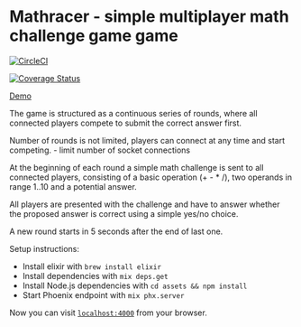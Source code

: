 # Mathracer - simple multiplayer math challenge game game

[![CircleCI](https://circleci.com/gh/makefunstuff/mathracer.svg?style=svg)](https://circleci.com/gh/makefunstuff/mathracer)

[![Coverage Status](https://coveralls.io/repos/github/makefunstuff/mathracer/badge.svg?branch=master)](https://coveralls.io/github/makefunstuff/mathracer?branch=master)

[Demo](https://racemath.herokuapp.com/)

The game is structured as a continuous series of rounds, where all connected players compete to submit the correct answer first. 

Number of rounds is not limited, players can connect at any time and start competing. - limit number of socket connections


At the beginning of each round a simple math challenge is sent to all connected players, consisting of a basic operation (+ - * /), two operands in range 1..10 and a potential answer. 

All players are presented with the challenge and have to answer whether the proposed answer is correct using a simple yes/no choice.

A new round starts in 5 seconds after the end of last one.

Setup instructions:
  * Install elixir with `brew install elixir`
  * Install dependencies with `mix deps.get`
  * Install Node.js dependencies with `cd assets && npm install`
  * Start Phoenix endpoint with `mix phx.server`

Now you can visit [`localhost:4000`](http://localhost:4000) from your browser.